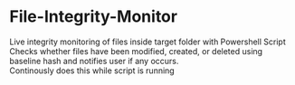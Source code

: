 # File-Integrity-Monitor
Live integrity monitoring of files inside target folder with Powershell Script  
Checks whether files have been modified, created, or deleted using baseline hash and notifies user if any occurs.  
Continously does this while script is running 
